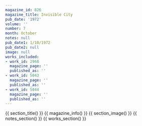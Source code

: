 ```yaml
---
magazine_id: 826
magazine_title: Invisible City
pub_date: '1972'
volume: ''
number: 7
month: October
notes: null
pub_date1: 1/10/1972
pub_date2: null
image: null
works_included:
- work_id: 2968
  magazine_page: ''
  published_as: ''
- work_id: 5043
  magazine_page: ''
  published_as: ''
- work_id: 5044
  magazine_page: ''
  published_as: ''
---
```


{{ section_title() }}
{{ magazine_info() }}
{{ section_image() }}
{{ notes_section() }}
{{ works_section() }}
